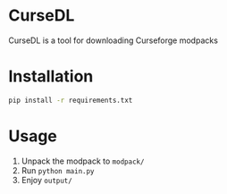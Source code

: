 # CurseDL

CurseDL is a tool for downloading Curseforge modpacks

# Installation

```bash
pip install -r requirements.txt
```

# Usage

1. Unpack the modpack to `modpack/`
2. Run `python main.py`
3. Enjoy `output/`